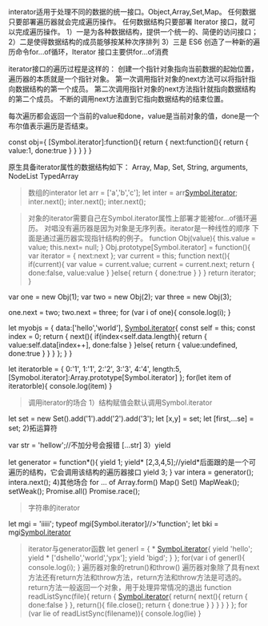 interator适用于处理不同的数据的统一接口。Object,Array,Set,Map。
任何数据只要部署遍历器就会完成遍历操作。
任何数据结构只要部署 Iterator 接口，就可以完成遍历操作。
1）一是为各种数据结构，提供一个统一的、简便的访问接口；
2）二是使得数据结构的成员能够按某种次序排列
3）三是 ES6 创造了一种新的遍历命令for...of循环，Iterator 接口主要供for...of消费

iterator接口的遍历过程是这样的：
创建一个指针对象指向当前数据的起始位置，遍历器的本质就是一个指针对象。
第一次调用指针对象的next方法可以将指针指向数据结构的第一个成员。
第二次调用指针对象的next方法指针就指向数据结构的第二个成员。
不断的调用next方法直到它指向数据结构的结束位置。


每次遍历都会返回一个当前的value和done，value是当前对象的值，done是一个布尔值表示遍历是否结束。

const obj={
    [Symbol.iterator]:function(){
        return {
            next:function(){
                return {
                    value:1,
                    done:true
                }
            }
        }
    }
}

原生具备iterator属性的数据结构如下：
Array,
Map,
Set,
String,
arguments,
NodeList
TypedArray

>数组的interator
let arr = ['a','b','c'];
let inter = arr[Symbol.iterator]();
inter.next();
inter.next();
inter.next();

>对象的iterator需要自己在Symbol.iterator属性上部署才能被for...of循环遍历。
对唱没有遍历器是因为对象是无序列表。iterator是一种线性的顺序
下面是通过遍历器实现指针结构的例子。
function Obj(value){
    this.value = value;
    this.next= null;
}
Obj.prototype[Symbol.iterator] = function(){
    var iterator = {
        next:next
    };
    var current = this;
    function next(){
        if(current){
            var value = current.value;
            current = current.next;
            return {
                done:false,
                value:value
            }
        }else{
            return {
                done:true
            }
        }
    }
    return iterator;
}

var one = new Obj(1);
var two = new Obj(2);
var three = new Obj(3);

one.next = two;
two.next = three;
for (var i of one){
    console.log(i);
}

let myobjs = {
    data:['hello','world'],
    [Symbol.iterator](){
        const self = this;
        const index = 0;
        return {
            next(){
                if(index<self.data.length){
                    return {
                        value:self.data[index++],
                        done:false
                    }
                }else{
                   return {
                       value:undefined,
                       done:true
                   }
                }
            }
        };
    }
}


let iteratorble = {
    0:'1',
    1:'1',
    2:'2',
    3:'3',
    4:'4',
    length:5,
    [Symobol.iterator]:Array.prototype[Symbol.iterator]
};
for(let item of iteratorble){
    console.log(item)
}


>调用iterator的场合
1）结构赋值会默认调用Symbol.iterator

let set = new Set().add('1').add('2').add('3');
let [x,y] = set;
let [first,...se] = set;
2)拓运算符

var str = 'hellow';//不加分号会报错
[...str]
3）yield

let generator = function*(){
    yield 1;
    yield* [2,3,4,5];//yield*后面跟的是一个可遍历的结构，它会调用该结构的遍历器接口
    yield 3;
}
var intera = generator();
intera.next();
4)其他场合
for ... of
Array.form()
Map()
Set()
MapWeak();
setWeak();
Promise.all()
Promise.race();

>字符串的iterator

let mgi = 'iiiii';
typeof mgi[Symbol.iterator]//>'function';
let bki = mgi[Symbol.iterator]()

>iterator与generator函数
let generI = {
    * [Symbol.iterator](){
        yield 'hello';
        yield * ['dshello','world','ypx'];
        yield 'bigd';
    }
};
for(var i of generI){
    console.log(i);
}
>遍历器对象的retrun()和throw()
遍历器对象除了具有next方法还有return方法和throw方法，return方法和throw方法是可选的。
return方法一般返回一个对象，用于处理异常情况的退出
function readListSync(file){
    return {
        [Symbol.iterator](){
            return{
                next(){
                    return {
                        done:false
                    }
                },
                return(){
                    file.close();
                    return {
                        done:true
                    }
                }
            }
        }
    }
};
for (var lie of readListSync(filename)){
    console.log(lie)
}




